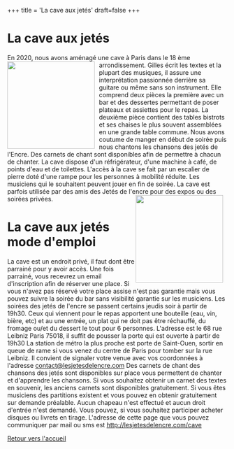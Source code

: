 +++
title = 'La cave aux jetés'
draft=false
+++

# La cave aux jetés

En 2020, nous avons aménagé une cave à Paris dans le 18 ème arrondissement. <img src="/images/cave2.jpg" alt="" style="float: left; margin-right: 10px; width:200px;"> Gilles écrit les textes et la plupart des musiques, il  assure une interprétation passionnée  derrière sa guitare ou même sans son instrument.
Elle comprend deux pièces la première avec un bar et des dessertes permettant de poser plateaux et assiettes pour le repas.  La deuxième pièce contient des tables bistrots et ses chaises le plus souvent assemblées en une grande table commune.
Nous avons coutume de manger en début de soirée puis nous chantons les chansons des jetés de l'Encre.
Des carnets de chant sont disponibles afin de permettre à chacun de chanter.
La cave dispose d'un réfrigérateur, d'une machine à café, de points d'eau et de toilettes.
L'accès à la cave se fait par un escalier de pierre doté d'une rampe pour les personnes à mobilité réduite.
Les musiciens qui le souhaitent peuvent jouer en fin de soirée.
La cave est parfois utilisée par des amis des Jetés de l'encre pour des expos ou des soirées privées. <img src="/images/cave1.jpg" alt="" style="float: right; margin-right: 10px; width:200px;">

# La cave aux jetés mode d'emploi

La cave est un endroit privé, il faut dont être parrainé pour y avoir accès. Une fois parrainé, vous recevrez un email d'inscription afin de réserver une place.
Si vous n'avez pas réservé votre place assise n'est pas garantie mais vous pouvez suivre la soirée du bar sans visibilité garantie sur les musiciens.
Les soirées des jetés de l'encre se passent certains jeudis soir à partir de 19h30.
Ceux qui viennent pour le repas apportent une bouteille (eau, vin, bière, etc) et au  une entrée, un plat qui ne doit pas être réchauffé, du fromage ou/et du dessert le tout pour 6 personnes.
L'adresse est le 68 rue Leibniz Paris 75018, il suffit de pousser la porte qui est ouverte à partir de 19h30
La station de métro la plus proche est porte de Saint-Ouen, sortir en queue de rame si vous venez du centre de Paris pour tomber sur la rue Leibniz. Il convient de signaler votre venue avec vos coordonnées à l'adresse contact@lesjetesdelencre.com
Des carnets de chant des chansons des jetés sont disponibles sur place vous permettent de chanter et d'apprendre les chansons. Si vous souhaitez obtenir un carnet des textes en souvenir, les anciens carnets sont disponibles gratuitement.
Si vous êtes musiciens des partitions existent et vous pouvez en obtenir gratuitement sur demande préalable.
Aucun chapeau n'est effectué et aucun droit d'entrée n'est demandé. Vous pouvez, si vous souhaitez participer acheter disques ou livrets en tirage.
L'adresse de cette page que vous pouvez communiquer par mail ou sms est http://lesjetesdelencre.com/cave

[Retour vers l'accueil](/)
